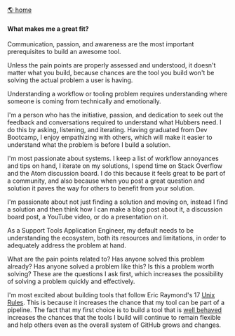 [🌎 home](README.md)

#### What makes me a great fit?

Communication, passion, and awareness are the most important prerequisites to build an awesome tool.

Unless the pain points are properly assessed and understood, it doesn't matter what you build, because chances are the tool you build won't be solving the actual problem a user is having.

Understanding a workflow or tooling problem requires understanding where someone is coming from technically and emotionally.

I'm a person who has the initiative, passion, and dedication to seek out the feedback and conversations required to understand what Hubbers need. I do this by asking, listening, and iterating.
Having graduated from Dev Bootcamp, I enjoy empathizing with others, which will make it easier to understand what the problem is before I build a solution.

I'm most passionate about systems. I keep a list of workflow annoyances and tips on hand, I iterate on my solutions, I spend time on Stack Overflow and the Atom discussion board. I do this because it feels great to be part of a community, and also because when you post a great question and solution it paves the way for others to benefit from your solution.

I'm passionate about not just finding a solution and moving on, instead I find a solution and then think how I can make a blog post about it, a discussion board post, a YouTube video, or do a presentation on it.

As a Support Tools Application Engineer, my default needs to be understanding the ecosystem, both its resources and limitations, in order to adequately address the problem at hand.

What are the pain points related to? Has anyone solved this problem already? Has anyone solved a problem like this? Is this a problem worth solving? These are the questions I ask first, which increases the possibility of solving a problem quickly and effectively.

I'm most excited about building tools that follow Eric Raymond's 17 [Unix Rules](https://en.wikipedia.org/wiki/Unix_philosophy). This is because it increases the chance that my tool can be part of a pipeline. The fact that my first choice is to build a tool that is [well behaved](https://pragprog.com/magazines/2012-05/what-makes-an-awesome-commandline-application) increases the chances that the tools I build will continue to remain flexible and help others even as the overall system of GitHub grows and changes.
